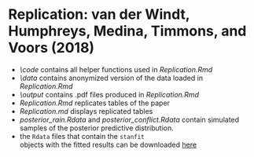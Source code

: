 # Replication: van der Windt, Humphreys, Medina, Timmons, and Voors (2018)
[here]:https://www.dropbox.com/home/Public/stan_objects

* *_\code_* contains all helper functions used in _Replication.Rmd_
* *_\data_* contains anonymized version of the data loaded in _Replication.Rmd_
* *_\output_* contains .pdf files produced in _Replication.Rmd_
* *_Replication.Rmd_* replicates tables of the paper
* *_Replication.md_* displays replicated tables
* *posterior_rain.Rdata* and *posterior_conflict.Rdata* contain simulated samples of the posterior predictive distribution.
* the <code>Rdata</code> files that contain the <code>stanfit </code>objects with the fitted results can be downloaded [here]


